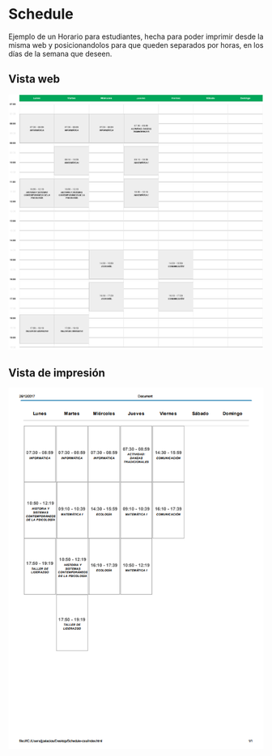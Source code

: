 # Schedule
Ejemplo de un Horario para estudiantes, hecha para poder imprimir desde la misma web y posicionandolos para que queden separados por horas, en los días de la semana que deseen.

## Vista web
<p align="center"><img src="https://github.com/juliopalro/Schedule/blob/master/schedule-preview-web.png"></p>

## Vista de impresión
<p align="center"><img src="https://github.com/juliopalro/Schedule/blob/master/schedule-preview-print.png"></p>
